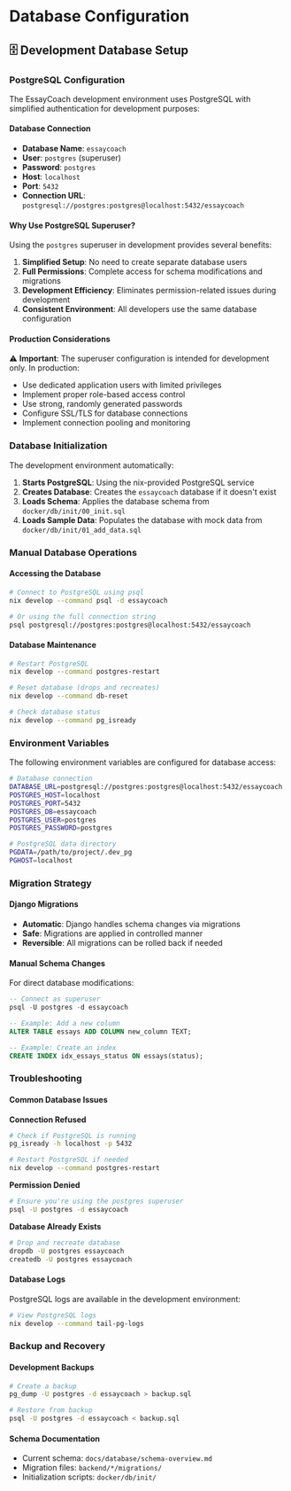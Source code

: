 # Database Configuration

## 🗄️ Development Database Setup

### PostgreSQL Configuration

The EssayCoach development environment uses PostgreSQL with simplified authentication for development purposes:

#### Database Connection
- **Database Name**: `essaycoach`
- **User**: `postgres` (superuser)
- **Password**: `postgres`
- **Host**: `localhost`
- **Port**: `5432`
- **Connection URL**: `postgresql://postgres:postgres@localhost:5432/essaycoach`

#### Why Use PostgreSQL Superuser?

Using the `postgres` superuser in development provides several benefits:

1. **Simplified Setup**: No need to create separate database users
2. **Full Permissions**: Complete access for schema modifications and migrations
3. **Development Efficiency**: Eliminates permission-related issues during development
4. **Consistent Environment**: All developers use the same database configuration

#### Production Considerations

⚠️ **Important**: The superuser configuration is intended for development only. In production:

- Use dedicated application users with limited privileges
- Implement proper role-based access control
- Use strong, randomly generated passwords
- Configure SSL/TLS for database connections
- Implement connection pooling and monitoring

### Database Initialization

The development environment automatically:

1. **Starts PostgreSQL**: Using the nix-provided PostgreSQL service
2. **Creates Database**: Creates the `essaycoach` database if it doesn't exist
3. **Loads Schema**: Applies the database schema from `docker/db/init/00_init.sql`
4. **Loads Sample Data**: Populates the database with mock data from `docker/db/init/01_add_data.sql`

### Manual Database Operations

#### Accessing the Database
```bash
# Connect to PostgreSQL using psql
nix develop --command psql -d essaycoach

# Or using the full connection string
psql postgresql://postgres:postgres@localhost:5432/essaycoach
```

#### Database Maintenance
```bash
# Restart PostgreSQL
nix develop --command postgres-restart

# Reset database (drops and recreates)
nix develop --command db-reset

# Check database status
nix develop --command pg_isready
```

### Environment Variables

The following environment variables are configured for database access:

```bash
# Database connection
DATABASE_URL=postgresql://postgres:postgres@localhost:5432/essaycoach
POSTGRES_HOST=localhost
POSTGRES_PORT=5432
POSTGRES_DB=essaycoach
POSTGRES_USER=postgres
POSTGRES_PASSWORD=postgres

# PostgreSQL data directory
PGDATA=/path/to/project/.dev_pg
PGHOST=localhost
```

### Migration Strategy

#### Django Migrations
- **Automatic**: Django handles schema changes via migrations
- **Safe**: Migrations are applied in controlled manner
- **Reversible**: All migrations can be rolled back if needed

#### Manual Schema Changes
For direct database modifications:

```sql
-- Connect as superuser
psql -U postgres -d essaycoach

-- Example: Add a new column
ALTER TABLE essays ADD COLUMN new_column TEXT;

-- Example: Create an index
CREATE INDEX idx_essays_status ON essays(status);
```

### Troubleshooting

#### Common Database Issues

**Connection Refused**
```bash
# Check if PostgreSQL is running
pg_isready -h localhost -p 5432

# Restart PostgreSQL if needed
nix develop --command postgres-restart
```

**Permission Denied**
```bash
# Ensure you're using the postgres superuser
psql -U postgres -d essaycoach
```

**Database Already Exists**
```bash
# Drop and recreate database
dropdb -U postgres essaycoach
createdb -U postgres essaycoach
```

#### Database Logs

PostgreSQL logs are available in the development environment:

```bash
# View PostgreSQL logs
nix develop --command tail-pg-logs
```

### Backup and Recovery

#### Development Backups
```bash
# Create a backup
pg_dump -U postgres -d essaycoach > backup.sql

# Restore from backup
psql -U postgres -d essaycoach < backup.sql
```

#### Schema Documentation
- Current schema: `docs/database/schema-overview.md`
- Migration files: `backend/*/migrations/`
- Initialization scripts: `docker/db/init/`